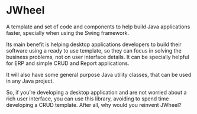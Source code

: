 # JWheel

A template and set of code and components to help build Java applications faster, specially when using the Swing framework.

Its main benefit is helping desktop applications developers to build their software using a ready to use template, so they can focus in solving the business problems, not on user interface details. It can be specially helpful for ERP and simple CRUD and Report applications.

It will also have some general purpose Java utility classes, that can be used in any Java project.

So, if you’re developing a desktop application and are not worried about a rich user interface, you can use this library, avoiding to spend time developing a CRUD template. After all, why would you reinvent JWheel?